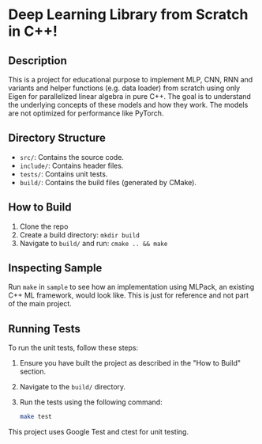 # Deep Learning Library from Scratch in C++!

## Description

This is a project for educational purpose to implement MLP, CNN, RNN and variants and helper functions (e.g. data loader) from scratch using only Eigen for parallelized linear algebra in pure C++. The goal is to understand the underlying concepts of these models and how they work. The models are not optimized for performance like PyTorch.

## Directory Structure

- `src/`: Contains the source code.
- `include/`: Contains header files.
- `tests/`: Contains unit tests.
- `build/`: Contains the build files (generated by CMake).

## How to Build

1. Clone the repo
2. Create a build directory: `mkdir build`
3. Navigate to `build/` and run: `cmake .. && make`

## Inspecting Sample

Run `make` in `sample` to see how an implementation using MLPack, an existing C++ ML framework, would look like. This is just for reference and not part of the main project.

## Running Tests

To run the unit tests, follow these steps:

1. Ensure you have built the project as described in the "How to Build" section.
2. Navigate to the `build/` directory.
3. Run the tests using the following command:
   
   ```sh
   make test
   ```

This project uses Google Test and ctest for unit testing.
